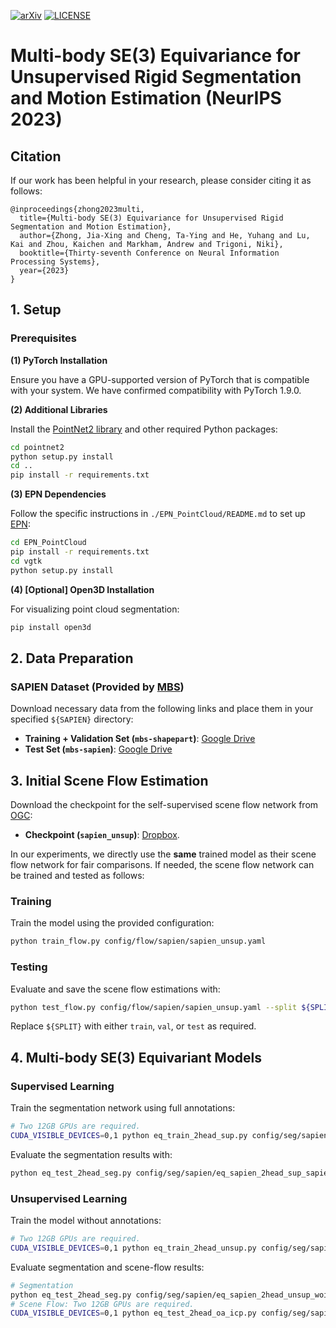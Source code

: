 [![arXiv](https://img.shields.io/badge/arXiv-2306.05584-b31b1b.svg)](https://arxiv.org/abs/2306.05584)
[![LICENSE](https://img.shields.io/badge/license-Anti%20996-blue.svg)](https://github.com/996icu/996.ICU/blob/master/LICENSE)

# Multi-body SE(3) Equivariance for Unsupervised Rigid Segmentation and Motion Estimation (NeurIPS 2023)

## Citation
If our work has been helpful in your research, please consider citing it as follows:

```
@inproceedings{zhong2023multi,
  title={Multi-body SE(3) Equivariance for Unsupervised Rigid Segmentation and Motion Estimation},
  author={Zhong, Jia-Xing and Cheng, Ta-Ying and He, Yuhang and Lu, Kai and Zhou, Kaichen and Markham, Andrew and Trigoni, Niki},
  booktitle={Thirty-seventh Conference on Neural Information Processing Systems},
  year={2023}
}
```

## 1. Setup

### Prerequisites

**(1) PyTorch Installation**

   Ensure you have a GPU-supported version of PyTorch that is compatible with your system. We have confirmed compatibility with PyTorch 1.9.0.

**(2) Additional Libraries**

   Install the [PointNet2 library](https://github.com/erikwijmans/Pointnet2_PyTorch/tree/master) and other required Python packages:

   ```bash
   cd pointnet2
   python setup.py install
   cd ..
   pip install -r requirements.txt
   ```

**(3) EPN Dependencies**

   Follow the specific instructions in `./EPN_PointCloud/README.md` to set up [EPN](https://github.com/nintendops/EPN_PointCloud):

   ```bash
   cd EPN_PointCloud
   pip install -r requirements.txt
   cd vgtk
   python setup.py install
   ```

**(4) [Optional] Open3D Installation**

   For visualizing point cloud segmentation:

   ```bash
   pip install open3d
   ```

## 2. Data Preparation

### SAPIEN Dataset (Provided by [MBS](https://github.com/huangjh-pub/multibody-sync))

Download necessary data from the following links and place them in your specified `${SAPIEN}` directory:

- **Training + Validation Set (`mbs-shapepart`)**: [Google Drive](https://drive.google.com/file/d/1aGTn-PYxLjnhj9UKlv4YFV3Mt1E3ftci/view?usp=sharing)
- **Test Set (`mbs-sapien`)**: [Google Drive](https://drive.google.com/file/d/1HR2X0DjgXLwp8K5n2nsvfGTcDMSckX5Z/view?usp=sharing)

## 3. Initial Scene Flow Estimation

Download the checkpoint for the self-supervised scene flow network from [OGC](https://github.com/vLAR-group/OGC):
- **Checkpoint (`sapien_unsup`)**: [Dropbox](https://www.dropbox.com/s/k4hv71952i0yrye/OGC_ckpt.zip?dl=0&e=1&file_subpath=%2Fckpt%2Fflow%2Fsapien%2Fsapien_unsup%2Fbest.pth.tar).

In our experiments, we directly use the **same** trained model as their scene flow network for fair comparisons. 
If needed, the scene flow network can be trained and tested as follows:
### Training

Train the model using the provided configuration:

```bash
python train_flow.py config/flow/sapien/sapien_unsup.yaml
```

### Testing

Evaluate and save the scene flow estimations with:

```bash
python test_flow.py config/flow/sapien/sapien_unsup.yaml --split ${SPLIT} --save
```
Replace `${SPLIT}` with either `train`, `val`, or `test` as required.

## 4. Multi-body SE(3) Equivariant Models

### Supervised Learning

Train the segmentation network using full annotations:

```bash
# Two 12GB GPUs are required.
CUDA_VISIBLE_DEVICES=0,1 python eq_train_2head_sup.py config/seg/sapien/eq_sapien_2head_sup_sapien.yaml
```

Evaluate the segmentation results with:

```bash
python eq_test_2head_seg.py config/seg/sapien/eq_sapien_2head_sup_sapien.yaml --split test
```

### Unsupervised Learning

Train the model without annotations:

```bash
# Two 12GB GPUs are required.
CUDA_VISIBLE_DEVICES=0,1 python eq_train_2head_unsup.py config/seg/sapien/sapien_unsup_woinv.yaml 
```

Evaluate segmentation and scene-flow results:

```bash
# Segmentation
python eq_test_2head_seg.py config/seg/sapien/eq_sapien_2head_unsup_woinv.yaml --split test --round 0
# Scene Flow: Two 12GB GPUs are required.
CUDA_VISIBLE_DEVICES=0,1 python eq_test_2head_oa_icp.py config/seg/sapien/eq_sapien_2head_unsup_woinv.yaml --split test
```
